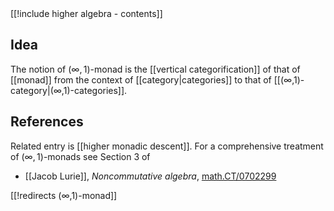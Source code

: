 <div class="rightHandSide toc">
[[!include higher algebra - contents]]
</div>


## Idea

The notion of $(\infty,1)$-monad is the [[vertical categorification]] of that of [[monad]] from the context of [[category|categories]] to that of [[(∞,1)-category|(∞,1)-categories]]. 

## References

Related entry is [[higher monadic descent]]. For a comprehensive treatment of $(\infty,1)$-monads see Section 3 of

* [[Jacob Lurie]], _Noncommutative algebra_, [math.CT/0702299](http://arxiv.org/abs/math/0702299)

[[!redirects (∞,1)-monad]]
